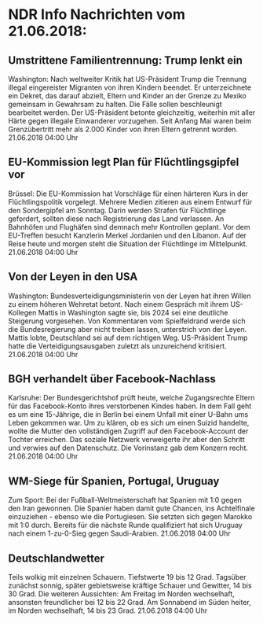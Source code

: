 # NDR Info Nachrichten vom 21.06.2018:


## Umstrittene Familientrennung: Trump lenkt ein
Washington: Nach weltweiter Kritik hat US-Präsident Trump die Trennung illegal eingereister Migranten von ihren Kindern beendet. Er unterzeichnete ein Dekret, das darauf abzielt, Eltern und Kinder an der Grenze zu Mexiko gemeinsam in Gewahrsam zu halten. Die Fälle sollen beschleunigt bearbeitet werden. Der US-Präsident betonte gleichzeitig, weiterhin mit aller Härte gegen illegale Einwanderer vorzugehen. Seit Anfang Mai waren beim Grenzübertritt mehr als 2.000 Kinder von ihren Eltern getrennt worden. 21.06.2018 04:00 Uhr 

## EU-Kommission legt Plan für Flüchtlingsgipfel vor
Brüssel: Die EU-Kommission hat Vorschläge für einen härteren Kurs in der Flüchtlingspolitik vorgelegt. Mehrere Medien zitieren aus einem Entwurf für den Sondergipfel am Sonntag. Darin werden Strafen für Flüchtlinge gefordert, sollten diese nach Registrierung das Land verlassen. An Bahnhöfen und Flughäfen sind demnach mehr Kontrollen geplant. Vor dem EU-Treffen besucht Kanzlerin Merkel Jordanien und den Libanon. Auf der Reise heute und morgen steht die Situation der Flüchtlinge im Mittelpunkt. 21.06.2018 04:00 Uhr 

## Von der Leyen in den USA
Washington: Bundesverteidigungsministerin von der Leyen hat ihren Willen zu einem höheren Wehretat betont. Nach einem Gespräch mit ihrem US-Kollegen Mattis in Washington sagte sie, bis 2024 sei eine deutliche Steigerung vorgesehen. Von Kommentaren vom Spielfeldrand werde sich die Bundesregierung aber nicht treiben lassen, unterstrich von der Leyen. Mattis lobte, Deutschland sei auf dem richtigen Weg. US-Präsident Trump hatte die Verteidigungsausgaben zuletzt als unzureichend kritisiert. 21.06.2018 04:00 Uhr 

## BGH verhandelt über Facebook-Nachlass
Karlsruhe: Der Bundesgerichtshof prüft heute, welche Zugangsrechte Eltern für das Facebook-Konto ihres verstorbenen Kindes haben. In dem Fall geht es um eine 15-Jährige, die in Berlin bei einem Unfall mit einer U-Bahn ums Leben gekommen war. Um zu klären, ob es sich um einen Suizid handelte, wollte die Mutter den vollständigen Zugriff auf den Facebook-Account der Tochter erreichen. Das soziale Netzwerk verweigerte ihr aber den Schritt und verwies auf den Datenschutz. Die Vorinstanz gab dem Konzern recht. 21.06.2018 04:00 Uhr 

## WM-Siege für Spanien, Portugal, Uruguay
Zum Sport: Bei der Fußball-Weltmeisterschaft hat Spanien mit 1:0 gegen den Iran gewonnen. Die Spanier haben damit gute Chancen, ins Achtelfinale einzuziehen - ebenso wie die Portugiesen. Sie setzten sich gegen Marokko mit 1:0 durch. Bereits für die nächste Runde qualifiziert hat sich Uruguay nach einem 1-zu-0-Sieg gegen Saudi-Arabien. 21.06.2018 04:00 Uhr 

## Deutschlandwetter
Teils wolkig mit einzelnen Schauern. Tiefstwerte 19 bis 12 Grad. Tagsüber zunächst sonnig, später gebietsweise kräftige Schauer und Gewitter, 14 bis 30 Grad. Die weiteren Aussichten: Am Freitag im Norden wechselhaft, ansonsten freundlicher bei 12 bis 22 Grad. Am Sonnabend im Süden heiter, im Norden wechselhaft, 14 bis 23 Grad. 21.06.2018 04:00 Uhr 
